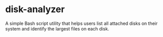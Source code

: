 # disk-analyzer
A simple Bash script utility that helps users list all attached disks on their system and identify the largest files on each disk.
